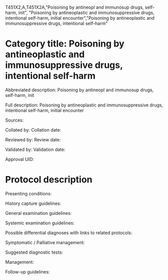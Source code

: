 T451X2,A,T451X2A,"Poisoning by antineopl and immunosup drugs, self-harm, init", "Poisoning by antineoplastic and immunosuppressive drugs, intentional self-harm, initial encounter","Poisoning by antineoplastic and immunosuppressive drugs, intentional self-harm"
# Category title: Poisoning by antineoplastic and immunosuppressive drugs, intentional self-harm

Abbreviated description: Poisoning by antineopl and immunosup drugs, self-harm, init

Full description: Poisoning by antineoplastic and immunosuppressive drugs, intentional self-harm, initial encounter

Sources:

Collated by:
Collation date:

Reviewed by:
Review date:

Validated by:
Validation date:

Approval UID:

# Protocol description

Presenting conditions:

History capture guidelines:

General examination guidelines:

Systemic examination guidelines:

Possible differential diagnoses with links to related protocols:

Symptomatic / Palliative management:

Suggested diagnostic tests:

Management:

Follow-up guidelines:
